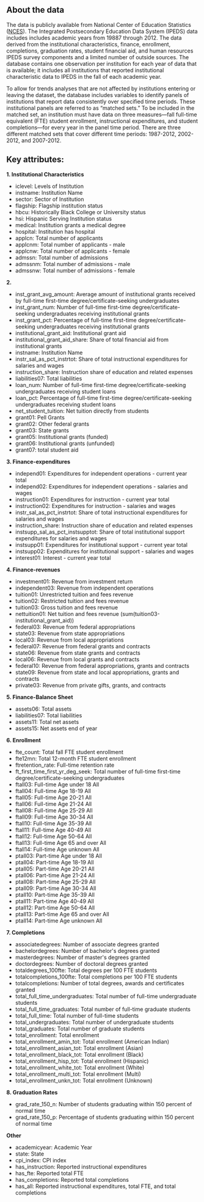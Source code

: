 ## About the data

The data is publicly available from National Center of Education Statistics ([NCES](http://nces.ed.gov/ipeds/deltacostproject/)). The Integrated Postsecondary Education Data System (IPEDS) data includes includes academic years from 19887 through 2012. The data derived from the institutional characteristics, finance, enrollment, completions, graduation rates, student financial aid, and human resources IPEDS survey components and a limited number of outside sources. The database contains one observation per institution for each year of data that is available; it includes all institutions that reported institutional characteristic data to IPEDS in the fall of each academic year. 

To allow for trends analyses that are not affected by institutions entering or leaving the dataset, the database includes variables to identify panels of institutions that report data consistently over specified time periods. These institutional panels are referred to as “matched sets.” To be included in the matched set, an institution must have data on three measures—fall full-time equivalent (FTE) student enrollment, instructional expenditures, and student completions—for every year in the panel time period. There are three different matched sets that cover different time periods: 1987-2012, 2002-2012, and 2007-2012.

## Key attributes:

**1. Institutional Characteristics**

- iclevel: Levels of Institution
- instname: Institution Name
- sector: Sector of Institution
- flagship: Flagship institution status
- hbcu: Historically Black College or University status
- hsi: Hispanic Serving Institution status
- medical: Institution grants a medical degree
- hospital: Institution has hospital
- applcn: Total number of applicants
- applcnm: Total number of applicants - male
- applcnw: Total number of applicants - female
- admssn: Total number of admissions
- admssnm: Total number of admissions - male
- admssnw: Total number of admissions - female


**2.**

- inst_grant_avg_amount: Average amount of institutional grants received by full-time first-time degree/certificate-seeking undergraduates
- inst_grant_num: Number of full-time first-time degree/certificate-seeking undergraduates receiving institutional grants
- inst_grant_pct: Percentage of full-time first-time degree/certificate-seeking undergraduates receiving institutional grants
- institutional_grant_aid: Institutional grant aid
- institutional_grant_aid_share: Share of total financial aid from institutional grants
- instname: Institution Name
- instr_sal_as_pct_instrtot: Share of total instructional expenditures for salaries and wages
- instruction_share: Instruction share of education and related expenses
- liabilities07: Total liabilities
- loan_num: Number of full-time first-time degree/certificate-seeking undergraduates receiving student loans
- loan_pct: Percentage of full-time first-time degree/certificate-seeking undergraduates receiving student loans
- net_student_tuition: Net tuition directly from students
- grant01: Pell Grants
- grant02: Other federal grants
- grant03: State grants
- grant05: Institutional grants (funded)
- grant06: Institutional grants (unfunded)
- grant07: total student aid


**3. Finance-expenditures**

- independ01: Expenditures for independent operations - current year total
- independ02: Expenditures for independent operations - salaries and wages
- instruction01: Expenditures for instruction - current year total
- instruction02: Expenditures for instruction - salaries and wages
- instr_sal_as_pct_instrtot: Share of total instructional expenditures for salaries and wages
- instruction_share: Instruction share of education and related expenses
- instsupp_sal_as_pct_instsupptot: Share of total institutional support expenditures for salaries and wages
- instsupp01: Expenditures for institutional support - current year total
- instsupp02: Expenditures for institutional support - salaries and wages
- interest01: Interest - current year total

**4. Finance-revenues**

- investment01: Revenue from investment return
- independent03: Revenue from independent operations
- tuition01: Unrestricted tuition and fees revenue
- tuition02: Restricted tuition and fees revenue
- tuition03: Gross tuition and fees revenue
- nettuition01: Net tuition and fees revenue (sum(tuition03-institutional_grant_aid))
- federal03: Revenue from federal appropriations
- state03: Revenue from state appropriations
- local03: Revenue from local appropriations
- federal07: Revenue from federal grants and contracts
- state06: Revenue from state grants and contracts
- local06: Revenue from local grants and contracts
- federal10: Revenue from federal appropriations, grants and contracts
- state09: Revenue from state and local appropriations, grants and contracts
- private03: Revenue from private gifts, grants, and contracts

**5. Finance-Balance Sheet**

- assets06: Total assets
- liabilities07: Total liabilities
- assets11: Total net assets
- assets15: Net assets end of year

**6. Enrollment**

- fte_count: Total fall FTE student enrollment
- fte12mn: Total 12-month FTE student enrollment
- ftretention_rate: Full-time retention rate
- ft_first_time_first_yr_deg_seek: Total number of full-time first-time degree/certificate-seeking undergraduates
- ftall03: Full-time Age under 18 All
- ftall04: Full-time Age 18-19 All
- ftall05: Full-time Age 20-21 All
- ftall06: Full-time Age 21-24 All
- ftall08: Full-time Age 25-29 All
- ftall09: Full-time Age 30-34 All
- ftall10: Full-time Age 35-39 All
- ftall11: Full-time Age 40-49 All
- ftall12: Full-time Age 50-64 All
- ftall13: Full-time Age 65 and over All
- ftall14: Full-time Age unknown All
- ptall03: Part-time Age under 18 All
- ptall04: Part-time Age 18-19 All
- ptall05: Part-time Age 20-21 All
- ptall06: Part-time Age 21-24 All
- ptall08: Part-time Age 25-29 All
- ptall09: Part-time Age 30-34 All
- ptall10: Part-time Age 35-39 All
- ptall11: Part-time Age 40-49 All
- ptall12: Part-time Age 50-64 All
- ptall13: Part-time Age 65 and over All
- ptall14: Part-time Age unknown All


**7. Completions**

- associatedegrees: Number of associate degrees granted
- bachelordegrees: Number of bachelor's degrees granted
- masterdegrees: Number of master's degrees granted
- doctordegrees: Number of doctoral degrees granted
- totaldegrees_100fte: Total degrees per 100 FTE students
- totalcompletions_100fte: Total completions per 100 FTE students
- totalcompletions: Number of total degrees, awards and certificates granted
- total_full_time_undergraduates: Total number of full-time undergraduate students
- total_full_time_graduates: Total number of full-time graduate students
- total_full_time: Total number of full-time students
- total_undergraduates: Total number of undergraduate students
- total_graduates: Total number of graduate students
- total_enrollment: Total enrollment
- total_enrollment_amin_tot: Total enrollment (American Indian)
- total_enrollment_asian_tot: Total enrollment (Asian)
- total_enrollment_black_tot: Total enrollment (Black)
- total_enrollment_hisp_tot: Total enrollment (Hispanic)
- total_enrollment_white_tot: Total enrollment (White)
- total_enrollment_multi_tot: Total enrollment (Multi)
- total_enrollment_unkn_tot: Total enrollment (Unknown)



**8. Graduation Rates**

- grad_rate_150_n: Number of students graduating within 150 percent of normal time
- grad_rate_150_p: Percentage of students graduating within 150 percent of normal time


**Other**

- academicyear: Academic Year
- state: State
- cpi_index: CPI index
- has_instruction: Reported instructional expenditures
- has_fte: Reported total FTE
- has_completions: Reported total completions
- has_all: Reported instructional expenditures, total FTE, and total completions

